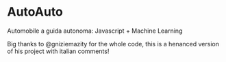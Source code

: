 # AutoAuto
Automobile a guida autonoma: Javascript + Machine Learning

Big thanks to @gniziemazity for the whole code, this is a henanced version of his project with italian comments!
